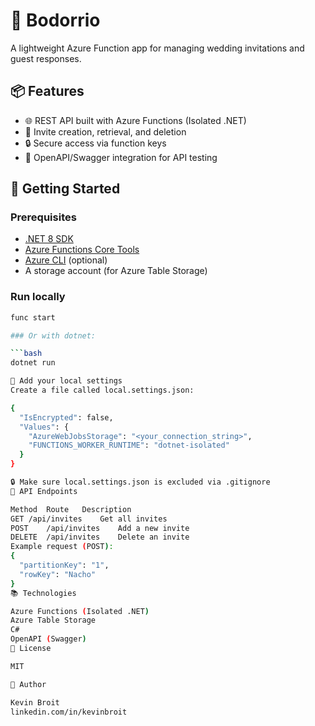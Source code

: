 # 💒 Bodorrio

A lightweight Azure Function app for managing wedding invitations and guest responses.

## 📦 Features

- 🌐 REST API built with Azure Functions (Isolated .NET)
- 📄 Invite creation, retrieval, and deletion
- 🔒 Secure access via function keys
- 🧪 OpenAPI/Swagger integration for API testing

## 🚀 Getting Started

### Prerequisites

- [.NET 8 SDK](https://dotnet.microsoft.com/en-us/download)
- [Azure Functions Core Tools](https://learn.microsoft.com/en-us/azure/azure-functions/functions-run-local)
- [Azure CLI](https://learn.microsoft.com/en-us/cli/azure/install-azure-cli) (optional)
- A storage account (for Azure Table Storage)

### Run locally

```bash
func start

### Or with dotnet:

```bash
dotnet run

🔐 Add your local settings
Create a file called local.settings.json:

{
  "IsEncrypted": false,
  "Values": {
    "AzureWebJobsStorage": "<your_connection_string>",
    "FUNCTIONS_WORKER_RUNTIME": "dotnet-isolated"
  }
}

🔒 Make sure local.settings.json is excluded via .gitignore
🧪 API Endpoints

Method	Route	Description
GET	/api/invites	Get all invites
POST	/api/invites	Add a new invite
DELETE	/api/invites	Delete an invite
Example request (POST):
{
  "partitionKey": "1",
  "rowKey": "Nacho"
}
📚 Technologies

Azure Functions (Isolated .NET)
Azure Table Storage
C#
OpenAPI (Swagger)
📄 License

MIT

👤 Author

Kevin Broit
linkedin.com/in/kevinbroit
